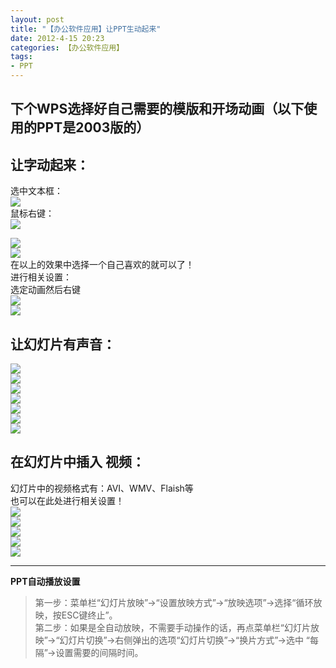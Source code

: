 ```yaml
---
layout: post
title: "【办公软件应用】让PPT生动起来"
date: 2012-4-15 20:23
categories: 【办公软件应用】
tags:
- PPT
---
```

## 下个WPS选择好自己需要的模版和开场动画（以下使用的PPT是2003版的）  
## 让字动起来：  
选中文本框：  
![](http://a3.qpic.cn/psb?/57f6398e-db93-428d-8871-6d2527ad188f/fdLWWJo9TniSS*78HCqS1h0PMGkDK33lXirmZkgLhS8!/b/YVQQarbJHgAAYsqLaLYLHwAA&ek=1&kp=1&pt=0&tl=1&su=023125665&tm=1551600000&sce=0-12-12&rf=2-9)  
鼠标右键：  
![](http://a3.qpic.cn/psb?/57f6398e-db93-428d-8871-6d2527ad188f/rO*Ybh71AYVzdHf2byX*sfi.Coh.VPKwwvc5f*oLgg4!/b/YTqmcbZCHgAAYhUParZfHgAA&ek=1&kp=1&pt=0&tl=1&su=0247295441&tm=1551600000&sce=0-12-12&rf=2-9)  

<!-- more -->

![](http://a3.qpic.cn/psb?/57f6398e-db93-428d-8871-6d2527ad188f/t2jLJSUgx*xOb625.aIOK8XbboqPbd6tE.fU2.4UDEI!/b/YcOXbrZ9HgAAYu4QarakHgAA&ek=1&kp=1&pt=0&tl=1&su=0111838465&tm=1551600000&sce=0-12-12&rf=2-9)  
![](http://a1.qpic.cn/psb?/57f6398e-db93-428d-8871-6d2527ad188f/wY6jnl2pSHb7ciEzD4Q7ToTD9zWRxWYVQJmcKgagHrs!/b/Yf5SN7X*WAAAYjjhO7W0WQAA&ek=1&kp=1&pt=0&tl=1&su=060275889&tm=1551600000&sce=0-12-12&rf=2-9)  
在以上的效果中选择一个自己喜欢的就可以了！  
进行相关设置：  
选定动画然后右键  
![](http://a4.qpic.cn/psb?/57f6398e-db93-428d-8871-6d2527ad188f/JtWR.eyU5BUm.50GEGr2S8.6DowObH5IX98M5R49SMA!/b/Yfuxm7TCaAAAYtY*nbTmaQAA&ek=1&kp=1&pt=0&tl=1&su=0214687553&tm=1551600000&sce=0-12-12&rf=2-9)  
![](http://a2.qpic.cn/psb?/57f6398e-db93-428d-8871-6d2527ad188f/XCeYet36LL*FF8eDSUqRzov2lHX1SwmimnrQe2Kpoyg!/b/Ye8rcrMHeQAAYjg8eLOkeAAA&ek=1&kp=1&pt=0&tl=1&su=080026737&tm=1551600000&sce=0-12-12&rf=2-9)  
## 让幻灯片有声音：   
![](http://a3.qpic.cn/psb?/57f6398e-db93-428d-8871-6d2527ad188f/uIqi19I2CDvANSGppzYpKO7FtozglvPrTrce.CTSMrI!/b/Yc2Ga7bQHgAAYgOkbrbMHgAA&ek=1&kp=1&pt=0&tl=1&su=092366993&tm=1551600000&sce=0-12-12&rf=2-9)  
![](http://a2.qpic.cn/psb?/57f6398e-db93-428d-8871-6d2527ad188f/Cbc64FtCJ5Wp0UNu92jU03FeTAKR2XzhUjG.Na.Yo6o!/b/YaKd2rU6WQAAYmij2rXzVwAA&ek=1&kp=1&pt=0&tl=1&su=0132064321&tm=1551600000&sce=0-12-12&rf=2-9)  
![](http://a3.qpic.cn/psb?/57f6398e-db93-428d-8871-6d2527ad188f/Rw02a3vPqIDLfwOzmZ*rt*IZh8HTsVKz*6KPLLNzJdM!/b/YXX9ZrafHgAAYgsMarYZHgAA&ek=1&kp=1&pt=0&tl=1&su=094035281&tm=1551600000&sce=0-12-12&rf=2-9)  
![](http://a4.qpic.cn/psb?/57f6398e-db93-428d-8871-6d2527ad188f/Rg.Msx6KGvhSOI*7fvdHelCXE0w4AH2w0CLYinkgPRg!/b/YcGpBbcYHgAAYt0J*rZ9HgAA&ek=1&kp=1&pt=0&tl=1&su=0268066449&tm=1551600000&sce=0-12-12&rf=2-9)  
![](http://a4.qpic.cn/psb?/57f6398e-db93-428d-8871-6d2527ad188f/5z8UkffHuSMZ0hEFZYg8QeO7cMjhit7gcYs14fgTdS4!/b/Ycs7nbT8aQAAYgG5nrSLagAA&ek=1&kp=1&pt=0&tl=1&su=0223699265&tm=1551600000&sce=0-12-12&rf=2-9)  
![](http://a4.qpic.cn/psb?/57f6398e-db93-428d-8871-6d2527ad188f/pRrn*mii4NyEnqGM2uskgGGVCLTSJJOXF7yKz89V3Bk!/b/YTOzBbcrHgAAYjEZAbeTHgAA&ek=1&kp=1&pt=0&tl=1&su=03770993&tm=1551600000&sce=0-12-12&rf=2-9)  
![](http://a2.qpic.cn/psb?/57f6398e-db93-428d-8871-6d2527ad188f/zAWStwrETm6RHECLvujRlMJsJcsJVem5KPJJzW7xQxU!/b/Ye9kzrXXVwAAYn1v0bVZWAAA&ek=1&kp=1&pt=0&tl=1&su=0187505169&tm=1551600000&sce=0-12-12&rf=2-9)  
## 在幻灯片中插入 视频：  
幻灯片中的视频格式有：AVI、WMV、Flaish等   
也可以在此处进行相关设置！  
![](http://a4.qpic.cn/psb?/57f6398e-db93-428d-8871-6d2527ad188f/Jpr3vvwLjgRGbCWeu6xYixrn5.a.EJfNucZLSRurGyI!/b/YZXInrTTaQAAYoRoqbT1aAAA&ek=1&kp=1&pt=0&tl=1&su=041793425&tm=1551600000&sce=0-12-12&rf=2-9)  
![](http://a4.qpic.cn/psb?/57f6398e-db93-428d-8871-6d2527ad188f/M9lsy9EHm6P35ryufa5u9S.a1OEV8f.hMa6V4fgB1.U!/b/YXyvm7ROagAAYp7IobQGaQAA&ek=1&kp=1&pt=0&tl=1&su=0149291313&tm=1551600000&sce=0-12-12&rf=2-9)  
![](http://a4.qpic.cn/psb?/57f6398e-db93-428d-8871-6d2527ad188f/m.fbOACHoEtB4lT30QUM0zVSRB9z.jcTc0hgkBRVGwY!/b/YcI2B7fEHgAAYpq8CLcXHgAA&ek=1&kp=1&pt=0&tl=1&su=040952305&tm=1551600000&sce=0-12-12&rf=2-9)  
![](http://a2.qpic.cn/psb?/57f6398e-db93-428d-8871-6d2527ad188f/QlkH2OcbsN.KAHQjkXk21uKxsYQI9pbrl0k3X.6xaEo!/b/YT2QbbPLeQAAYlKfcLPtdwAA&ek=1&kp=1&pt=0&tl=1&su=0109733713&tm=1551600000&sce=0-12-12&rf=2-9)  
![](http://a3.qpic.cn/psb?/57f6398e-db93-428d-8871-6d2527ad188f/87sfqDgs0WIjI1gwHBQId4n6L8P7hFYdAdGscm0VeX0!/b/YWH8ZrabHgAAYjF5aLZ0HgAA&ek=1&kp=1&pt=0&tl=1&su=0177486721&tm=1551600000&sce=0-12-12&rf=2-9)  

---  

**PPT自动播放设置**   
>第一步：菜单栏“幻灯片放映”->“设置放映方式”->“放映选项”->选择“循环放映，按ESC键终止”。  
第二步：如果是全自动放映，不需要手动操作的话，再点菜单栏“幻灯片放映”->“幻灯片切换”->右侧弹出的选项“幻灯片切换”->“换片方式”->选中 “每隔”->设置需要的间隔时间。